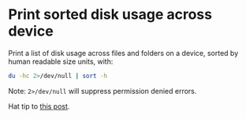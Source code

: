 # Print sorted disk usage across device

Print a list of disk usage across files and folders on a device, sorted by human readable size units, with:

```bash
du -hc 2>/dev/null | sort -h
```

Note: `2>/dev/null` will suppress permission denied errors. 

Hat tip to [this post](https://serverfault.com/questions/62411/how-can-i-sort-du-h-output-by-size).

